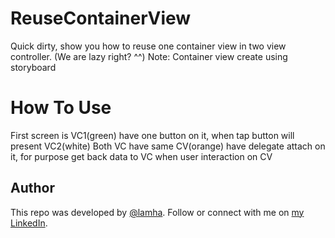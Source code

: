 # ReuseContainerView

Quick dirty, show you how to reuse one container view in two view controller. (We are lazy right? ^^)
Note: Container view create using storyboard

# How To Use
First screen is VC1(green) have one button on it, when tap button will present VC2(white)
Both VC have same CV(orange) have delegate attach on it, for purpose get back data to VC when user interaction on CV

## Author

This repo was developed by [@lamha](https://github.com/HaLamUs). 
Follow or connect with me on [my LinkedIn](https://www.linkedin.com/in/lamhacs). 

